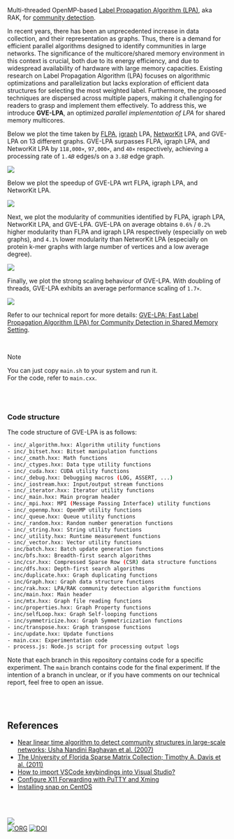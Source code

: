 Multi-threaded OpenMP-based [Label Propagation Algorithm (LPA)], aka RAK, for [community detection].

In recent years, there has been an unprecedented increase in data collection, and their representation as graphs. Thus, there is a demand for efficient parallel algorithms designed to identify communities in large networks. The significance of the multicore/shared memory environment in this context is crucial, both due to its energy efficiency, and due to widespread availability of hardware with large memory capacities. Existing research on Label Propagation Algorithm (LPA) focuses on algorithmic optimizations and parallelization but lacks exploration of efficient data structures for selecting the most weighted label. Furthermore, the proposed techniques are dispersed across multiple papers, making it challenging for readers to grasp and implement them effectively. To address this, we introduce **GVE-LPA**, an optimized *parallel implementation of LPA* for shared memory multicores.

Below we plot the time taken by [FLPA], [igraph] LPA, [NetworKit] LPA, and GVE-LPA on 13 different graphs. GVE-LPA surpasses FLPA, igraph LPA, and NetworKit LPA by `118,000×`, `97,000×`, and `40×` respectively, achieving a processing rate of `1.4𝐵` edges/s on a `3.8𝐵` edge graph.

[![](https://i.imgur.com/dWFUkZG.png)][sheets-o1]

Below we plot the speedup of GVE-LPA wrt FLPA, igraph LPA, and NetworKit LPA.

[![](https://i.imgur.com/buUUyke.png)][sheets-o1]

Next, we plot the modularity of communities identified by FLPA, igraph LPA, NetworKit LPA, and GVE-LPA. GVE-LPA on average obtains `0.6%` / `0.2%` higher modularity than FLPA and igraph LPA respectively (especially on web graphs), and `4.1%` lower modularity than NetworKit LPA (especially on protein k-mer graphs with large number of
vertices and a low average degree).

[![](https://i.imgur.com/AQzlelS.png)][sheets-o1]

Finally, we plot the strong scaling behaviour of GVE-LPA. With doubling of threads, GVE-LPA exhibits an average performance scaling of `1.7×`.

[![](https://i.imgur.com/yUx3fNy.png)][sheets-o2]

Refer to our technical report for more details:
[GVE-LPA: Fast Label Propagation Algorithm (LPA) for Community Detection in Shared Memory Setting][report].

<br>

> [!NOTE]
> You can just copy `main.sh` to your system and run it. \
> For the code, refer to `main.cxx`.


[Label Propagation Algorithm (LPA)]: https://arxiv.org/abs/0709.2938
[FLPA]: https://github.com/vtraag/igraph/tree/flpa
[igraph]: https://github.com/igraph/igraph
[NetworKit]: https://github.com/networkit/networkit
[community detection]: https://en.wikipedia.org/wiki/Community_search
[Prof. Dip Sankar Banerjee]: https://sites.google.com/site/dipsankarban/
[Prof. Kishore Kothapalli]: https://faculty.iiit.ac.in/~kkishore/
[SuiteSparse Matrix Collection]: https://sparse.tamu.edu
[sheets-o1]: https://docs.google.com/spreadsheets/d/1JQ7wpFC0qgi_isdaPz0OusSRHXONiKKQeG9JmTm3J4U/edit?usp=sharing
[sheets-o2]: https://docs.google.com/spreadsheets/d/1fLPk0cxFYVCTz-LXPq1HyyP0yVOwmI5ry5KWwFNQIH0/edit?usp=sharing
[report]: https://arxiv.org/abs/2312.08140

<br>
<br>


### Code structure

The code structure of GVE-LPA is as follows:

```bash
- inc/_algorithm.hxx: Algorithm utility functions
- inc/_bitset.hxx: Bitset manipulation functions
- inc/_cmath.hxx: Math functions
- inc/_ctypes.hxx: Data type utility functions
- inc/_cuda.hxx: CUDA utility functions
- inc/_debug.hxx: Debugging macros (LOG, ASSERT, ...)
- inc/_iostream.hxx: Input/output stream functions
- inc/_iterator.hxx: Iterator utility functions
- inc/_main.hxx: Main program header
- inc/_mpi.hxx: MPI (Message Passing Interface) utility functions
- inc/_openmp.hxx: OpenMP utility functions
- inc/_queue.hxx: Queue utility functions
- inc/_random.hxx: Random number generation functions
- inc/_string.hxx: String utility functions
- inc/_utility.hxx: Runtime measurement functions
- inc/_vector.hxx: Vector utility functions
- inc/batch.hxx: Batch update generation functions
- inc/bfs.hxx: Breadth-first search algorithms
- inc/csr.hxx: Compressed Sparse Row (CSR) data structure functions
- inc/dfs.hxx: Depth-first search algorithms
- inc/duplicate.hxx: Graph duplicating functions
- inc/Graph.hxx: Graph data structure functions
- inc/rak.hxx: LPA/RAK community detection algorithm functions
- inc/main.hxx: Main header
- inc/mtx.hxx: Graph file reading functions
- inc/properties.hxx: Graph Property functions
- inc/selfLoop.hxx: Graph Self-looping functions
- inc/symmetricize.hxx: Graph Symmetricization functions
- inc/transpose.hxx: Graph transpose functions
- inc/update.hxx: Update functions
- main.cxx: Experimentation code
- process.js: Node.js script for processing output logs
```

Note that each branch in this repository contains code for a specific experiment. The `main` branch contains code for the final experiment. If the intention of a branch in unclear, or if you have comments on our technical report, feel free to open an issue.

<br>
<br>


## References

- [Near linear time algorithm to detect community structures in large-scale networks; Usha Nandini Raghavan et al. (2007)](https://arxiv.org/abs/0709.2938)
- [The University of Florida Sparse Matrix Collection; Timothy A. Davis et al. (2011)](https://doi.org/10.1145/2049662.2049663)
- [How to import VSCode keybindings into Visual Studio?](https://stackoverflow.com/a/62417446/1413259)
- [Configure X11 Forwarding with PuTTY and Xming](https://www.centlinux.com/2019/01/configure-x11-forwarding-putty-xming-windows.html)
- [Installing snap on CentOS](https://snapcraft.io/docs/installing-snap-on-centos)

<br>
<br>


[![](https://i.imgur.com/7QLfaW3.jpg)](https://www.youtube.com/watch?v=IwiYQILYXDQ)<br>
[![ORG](https://img.shields.io/badge/org-puzzlef-green?logo=Org)](https://puzzlef.github.io)
[![DOI](https://zenodo.org/badge/561733691.svg)](https://zenodo.org/doi/10.5281/zenodo.7538179)


[Prof. Dip Sankar Banerjee]: https://sites.google.com/site/dipsankarban/
[Prof. Kishore Kothapalli]: https://faculty.iiit.ac.in/~kkishore/
[SuiteSparse Matrix Collection]: https://sparse.tamu.edu
